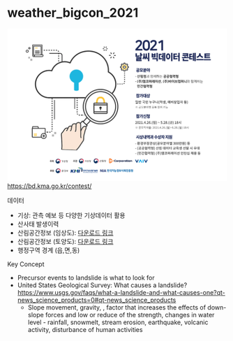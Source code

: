 # weather_bigcon_2021

![alt text](https://github.com/Deep-Environment/weather_bigcon_2021/blob/main/src/Screen%20Shot%202021-05-23%20at%204.14.18%20PM.png?raw=true)
https://bd.kma.go.kr/contest/

데이터
- 기상: 관측 예보 등 다양한 기상데이터 활용
- 산사태 발생이력
- 산림공간정보 (임상도): [다운로드 링크](https://bd.kma.go.kr/contest/downloadFile2.do?fileCd=FILE015)
- 산림공간정보 (토양도): [다운로드 링크](https://bd.kma.go.kr/contest/downloadFile2.do?fileCd=FILE016)
- 행정구역 경계 (읍,면,동)

Key Concept
- Precursor events to landslide is what to look for
- United States Geological Survey: What causes a landslide? https://www.usgs.gov/faqs/what-a-landslide-and-what-causes-one?qt-news_science_products=0#qt-news_science_products
    * Slope movement, gravity, , factor that increases the effects of down-slope forces and low or reduce of the strength, changes in water level - rainfall, snowmelt, stream erosion, earthquake, volcanic activity, disturbance of human activities
